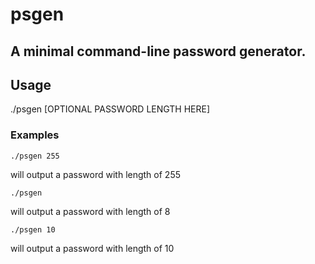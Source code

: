 # psgen
## A minimal command-line password generator.

## Usage

./psgen [OPTIONAL PASSWORD LENGTH HERE]

### Examples

```
./psgen 255
```
will output a password with length of 255

```
./psgen
```
will output a password with length of 8

```
./psgen 10
```
will output a password with length of 10
